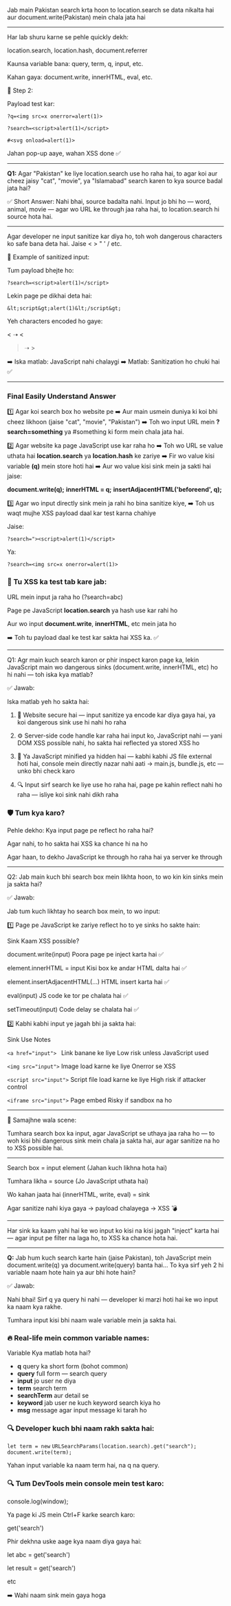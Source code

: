 Jab main Pakistan search krta hoon to location.search se data nikalta hai aur document.write(Pakistan) mein chala jata hai

---

Har lab shuru karne se pehle quickly dekh:

location.search, location.hash, document.referrer

Kaunsa variable bana: query, term, q, input, etc.

Kahan gaya: document.write, innerHTML, eval, etc.

🔹 Step 2:

Payload test kar:

```?q=<img src=x onerror=alert(1)>```

```?search=<script>alert(1)</script>```

```#<svg onload=alert(1)>```

Jahan pop-up aaye, wahan XSS done ✅

---

**Q1:** Agar "Pakistan" ke liye location.search use ho raha hai, to agar koi aur cheez jaisy "cat", "movie", ya "Islamabad" search karen to kya source badal jata hai?

✅ Short Answer:
Nahi bhai, source badalta nahi.
Input jo bhi ho — word, animal, movie — agar wo URL ke through jaa raha hai, to location.search hi source hota hai.

---

Agar developer ne input sanitize kar diya ho, toh woh dangerous characters ko safe bana deta hai.
Jaise < > " ' / etc.

🔐 Example of sanitized input:

Tum payload bhejte ho:

```?search=<script>alert(1)</script>```

Lekin page pe dikhai deta hai:

```&lt;script&gt;alert(1)&lt;/script&gt;```

Yeh characters encoded ho gaye:

< ➝ &lt;

> ➝ &gt;

➡️ Iska matlab: JavaScript nahi chalaygi
➡️ Matlab: Sanitization ho chuki hai ✅

--- 

### Final Easily Understand Answer

1️⃣ Agar koi search box ho website pe
➡️ Aur main usmein duniya ki koi bhi cheez likhoon (jaise "cat", "movie", "Pakistan")
➡️ Toh wo input URL mein **?search=something** ya #something ki form mein chala jata hai.

2️⃣ Agar website ka page JavaScript use kar raha ho
➡️ Toh wo URL se value uthata hai **location.search** ya **location.hash** ke zariye
➡️ Fir wo value kisi variable **(q)** mein store hoti hai
➡️ Aur wo value kisi sink mein ja sakti hai jaise:

**document.write(q);**
**innerHTML = q;**
**insertAdjacentHTML('beforeend', q);**

3️⃣ Agar wo input directly sink mein ja rahi ho bina sanitize kiye,
➡️ Toh us waqt mujhe XSS payload daal kar test karna chahiye

Jaise:

```?search="><script>alert(1)</script>```

Ya:

```?search=<img src=x onerror=alert(1)>```

### 🧪 Tu XSS ka test tab kare jab:
URL mein input ja raha ho (?search=abc)

Page pe JavaScript **location.search** ya hash use kar rahi ho

Aur wo input **document.write**, **innerHTML**, etc mein jata ho

➡️ Toh tu payload daal ke test kar sakta hai XSS ka. ✅

---

Q1: Agr main kuch search karon or phir inspect karon page ka, lekin JavaScript main wo dangerous sinks (document.write, innerHTML, etc) ho hi nahi — toh iska kya matlab?

✅ Jawab:

Iska matlab yeh ho sakta hai:

1. 🔐 Website secure hai — input sanitize ya encode kar diya gaya hai, ya koi dangerous sink use hi nahi ho raha

2. ⚙️ Server-side code handle kar raha hai input ko, JavaScript nahi — yani DOM XSS possible nahi, ho sakta hai reflected ya stored XSS ho

3. 🤖 Ya JavaScript minified ya hidden hai — kabhi kabhi JS file external hoti hai, console mein directly nazar nahi aati
→ main.js, bundle.js, etc — unko bhi check karo

4. 🔍 Input sirf search ke liye use ho raha hai, page pe kahin reflect nahi ho raha — isliye koi sink nahi dikh raha

### 🛡️ Tum kya karo?

Pehle dekho: Kya input page pe reflect ho raha hai?

Agar nahi, to ho sakta hai XSS ka chance hi na ho

Agar haan, to dekho JavaScript ke through ho raha hai ya server ke through

---

Q2: Jab main kuch bhi search box mein likhta hoon, to wo kin kin sinks mein ja sakta hai?

✅ Jawab:

Jab tum kuch likhtay ho search box mein, to wo input:

1️⃣ Page pe JavaScript ke zariye reflect ho to ye sinks ho sakte hain:

Sink	Kaam	XSS possible?

document.write(input)	Poora page pe inject karta hai	✅

element.innerHTML = input	Kisi box ke andar HTML dalta hai	✅

element.insertAdjacentHTML(...)	HTML insert karta hai	✅

eval(input)	JS code ke tor pe chalata hai	✅

setTimeout(input)	Code delay se chalata hai	✅


2️⃣ Kabhi kabhi input ye jagah bhi ja sakta hai:

Sink	Use	Notes

```<a href="input">	```
Link banane ke liye	Low risk unless JavaScript used

```<img src="input">``` Image load karne ke liye	Onerror se XSS

```<script src="input">```	Script file load karne ke liye	High risk if attacker control

```<iframe src="input">``` 	Page embed	Risky if sandbox na ho

---

🧠 Samajhne wala scene:

Tumhara search box ka input, agar JavaScript se uthaya jaa raha ho — to woh kisi bhi dangerous sink mein chala ja sakta hai, aur agar sanitize na ho to XSS possible hai.

---


Search box = input element (Jahan kuch likhna hota hai)

Tumhara likha = source (Jo JavaScript uthata hai)

Wo kahan jaata hai (innerHTML, write, eval) = sink

Agar sanitize nahi kiya gaya → payload chalayega → XSS 💣

---

Har sink ka kaam yahi hai ke wo input ko kisi na kisi jagah "inject" karta hai — agar input pe filter na laga ho, to XSS ka chance hota hai.

---

**Q:** Jab hum kuch search karte hain (jaise Pakistan), toh JavaScript mein document.write(q) ya document.write(query) banta hai…
To kya sirf yeh 2 hi variable naam hote hain ya aur bhi hote hain?

✅ Jawab:

Nahi bhai! Sirf q ya query hi nahi —
developer ki marzi hoti hai ke wo input ka naam kya rakhe.

Tumhara input kisi bhi naam wale variable mein ja sakta hai.

### 🔥 Real-life mein common variable names:

Variable	Kya matlab hota hai?

- **q** query ka short form (bohot common)
- **query**	full form — search query
- **input**	jo user ne diya
- **term**	search term
- **searchTerm** aur detail se
- **keyword** jab user ne kuch keyword search kiya ho
- **msg** message	agar input message ki tarah ho

### 🔍 Developer kuch bhi naam rakh sakta hai:

```let term = new``` ```URLSearchParams(location.search).get("search");```
```document.write(term);```

Yahan input variable ka naam term hai, na q na query.

### 🔍 Tum DevTools mein console mein test karo:

console.log(window);

Ya page ki JS mein Ctrl+F karke search karo:

get('search')

Phir dekhna uske aage kya naam diya gaya hai:

let abc = get('search')

let result = get('search')

etc

➡️ Wahi naam sink mein gaya hoga
